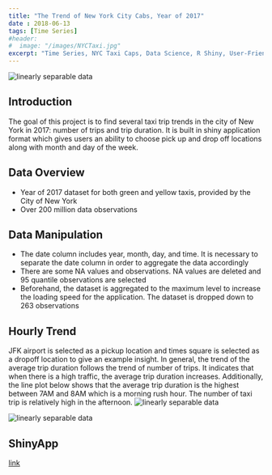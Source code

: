 ```yaml
---
title: "The Trend of New York City Cabs, Year of 2017"
date : 2018-06-13
tags: [Time Series]
#header:
#  image: "/images/NYCTaxi.jpg"
excerpt: "Time Series, NYC Taxi Caps, Data Science, R Shiny, User-Friendly Dashboards, Data Visualization"
---
```

<img src="{{ site.url }}{{ site.baseurl }}/images/NYCTaxi.jpg" alt="linearly separable data">

## Introduction
The goal of this project is to find several taxi trip trends in the city of New York in 2017: number of trips and trip duration. It is built in shiny application format which gives users an ability to choose pick up and drop off locations along with month and day of the week.

## Data Overview
* Year of 2017 dataset for both green and yellow taxis, provided by the City of New York
* Over 200 million data observations

## Data Manipulation
* The date column includes year, month, day, and time. It is necessary to separate the date column in order to aggregate the data accordingly
* There are some NA values and observations. NA values are deleted and 95 quantile observations are selected
* Beforehand, the dataset is aggregated to the maximum level to increase the loading speed for the application. The dataset is dropped down to 263 observations

## Hourly Trend
JFK airport is selected as a pickup location and times square is selected as a dropoff location to give an example insight. In general, the trend of the average trip duration follows the trend of number of trips. It indicates that when there is a high traffic, the average trip duration increases. Additionally, the line plot below shows that the average trip duration is the highest between 7AM and 8AM which is a morning rush hour. The number of taxi trip is relatively high in the afternoon. 
<img src="{{ site.url }}{{ site.baseurl }}/images/NYCTaxi/TS.png" alt="linearly separable data">

<img src="{{ site.url }}{{ site.baseurl }}/images/NYCTaxi/BC.png" alt="linearly separable data">

## ShinyApp
[link](https://heojstats.shinyapps.io/nyc_taxi_cab_app/)
